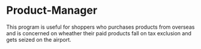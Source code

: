 # Product-Manager
This program is useful for shoppers who purchases products from overseas and is concerned
on wheather their paid products fall on tax exclusion and gets seized on the airport.

